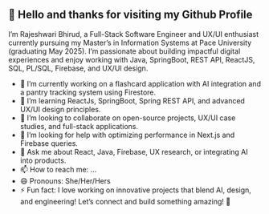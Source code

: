## 👋 Hello and thanks for visiting my Github Profile

I’m Rajeshwari Bhirud, a Full-Stack Software Engineer and UX/UI enthusiast currently pursuing my Master’s in Information Systems at Pace University (graduating May 2025). I’m passionate about building impactful digital experiences and enjoy working with Java, SpringBoot, REST API, ReactJS, SQL, PL/SQL, Firebase, and UX/UI design.

- 🔭 I’m currently working on a flashcard application with AI integration and a pantry tracking system using Firestore.
- 🌱  I’m learning ReactJs, SpringBoot, Spring REST API, and advanced UX/UI design principles.
- 👯 I’m looking to collaborate on open-source projects, UX/UI case studies, and full-stack applications.
- 🤔 I’m looking for help with optimizing performance in Next.js and Firebase queries.
- 💬 Ask me about React, Java, Firebase, UX research, or integrating AI into products.
- 📫 How to reach me: ...
- 😄 Pronouns: She/Her/Hers
- ⚡ Fun fact: I love working on innovative projects that blend AI, design, and engineering!
Let’s connect and build something amazing! 🚀

